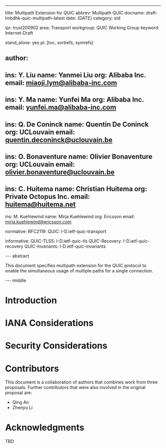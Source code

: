 ---
title: Multipath Extension for QUIC
abbrev: Multipath QUIC
docname: draft-lmbdhk-quic-multipath-latest
date: {DATE}
category: std

ipr: trust200902
area: Transport
workgroup: QUIC Working Group
keyword: Internet-Draft

stand_alone: yes
pi: [toc, sortrefs, symrefs]

author:
-
  ins: Y. Liu
  name: Yanmei Liu
  org: Alibaba Inc.
  email: miaoji.lym@alibaba-inc.com
-
   ins: Y. Ma
   name: Yunfei Ma
   org: Alibaba Inc.
   email: yunfei.ma@alibaba-inc.com
-
   ins: Q. De Coninck
   name: Quentin De Coninck
   org: UCLouvain
   email: quentin.deconinck@uclouvain.be
-
   ins: O. Bonaventure
   name: Olivier Bonaventure
   org: UCLouvain
   email: olivier.bonaventure@uclouvain.be
-
   ins: C. Huitema
   name: Christian Huitema
   org: Private Octopus Inc.
   email: huitema@huitema.net
-
   ins: M. Kuehlewind
   name: Mirja Kuehlewind
   org: Ericsson
   email: mirja.kuehlewind@ericsson.com


normative:
  RFC2119:
  QUIC: I-D.ietf-quic-transport

informative:
  QUIC-TLSS: I-D.ietf-quic-tls
  QUIC-Recovery: I-D.ietf-quic-recovery
  QUIC-Invariants: I-D.ietf-quic-invariants


--- abstract

This document specifies multipath extension for the QUIC protocol to enable the simultaneous usage of multiple paths for a single connection.

--- middle

# Introduction




# IANA Considerations



# Security Considerations



# Contributors

This document is a collaboration of authors that combines work from three proposals.
Further contributors that were also involved in the original proposal are:

* Qing An
* Zhenyu Li

# Acknowledgments

TBD
